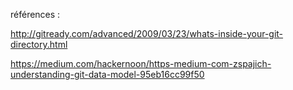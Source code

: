 références : 


http://gitready.com/advanced/2009/03/23/whats-inside-your-git-directory.html


https://medium.com/hackernoon/https-medium-com-zspajich-understanding-git-data-model-95eb16cc99f50
